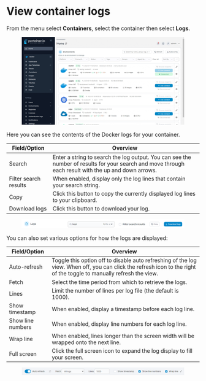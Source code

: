 # View container logs

From the menu select **Containers**, select the container then select **Logs**.

<figure><img src="../../../.gitbook/assets/2.17-containers-logs.gif" alt=""><figcaption></figcaption></figure>

Here you can see the contents of the Docker logs for your container.&#x20;

| Field/Option          | Overview                                                                                                                                             |
| --------------------- | ---------------------------------------------------------------------------------------------------------------------------------------------------- |
| Search                | Enter a string to search the log output. You can see the number of results for your search and move through each result with the up and down arrows. |
| Filter search results | When enabled, display only the log lines that contain your search string.                                                                            |
| Copy                  | Click this button to copy the currently displayed log lines to your clipboard.                                                                       |
| Download logs         | Click this button to download your log.                                                                                                              |

<figure><img src="../../../.gitbook/assets/2.17-containers-logs-search.png" alt=""><figcaption></figcaption></figure>

You can also set various options for how the logs are displayed:

| Field/Option      | Overview                                                                                                                                                             |
| ----------------- | -------------------------------------------------------------------------------------------------------------------------------------------------------------------- |
| Auto-refresh      | Toggle this option off to disable auto refreshing of the log view. When off, you can click the refresh icon to the right of the toggle to manually refresh the view. |
| Fetch             | Select the time period from which to retrieve the logs.                                                                                                              |
| Lines             | Limit the number of lines per log file (the default is 1000).                                                                                                        |
| Show timestamp    | When enabled, display a timestamp before each log line.                                                                                                              |
| Show line numbers | When enabled, display line numbers for each log line.                                                                                                                |
| Wrap line         | When enabled, lines longer than the screen width will be wrapped onto the next line.                                                                                 |
| Full screen       | Click the full screen icon to expand the log display to fill your screen.                                                                                            |



<figure><img src="../../../.gitbook/assets/2.17-containers-logs-options.png" alt=""><figcaption></figcaption></figure>
